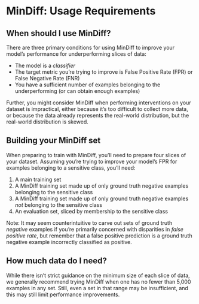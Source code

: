 # MinDiff: Usage Requirements

## When should I use MinDiff?
There are three primary conditions for using MinDiff to improve your model’s
performance for underperforming slices of data:

-   The model is a *classifier*
-   The target metric you’re trying to improve is False Positive Rate (FPR) or False Negative Rate (FNR)
-   You have a sufficient number of examples belonging to the underperforming (or can obtain enough examples)

Further, you might consider MinDiff when performing interventions on your
dataset is impractical, either because it’s too difficult to collect more data,
or because the data already represents the real-world distribution, but the
real-world distribution is skewed.

## Building your MinDiff set
When preparing to train with MinDiff, you’ll need to prepare four slices of your
dataset. Assuming you’re trying to improve your model’s FPR for examples
belonging to a sensitive class, you’ll need:

1.   A main training set
2.   A MinDiff training set made up of only ground truth negative examples belonging to the sensitive class
3.   A MinDiff training set made up of only ground truth negative examples *not* belonging to the sensitive class
4.   An evaluation set, sliced by membership to the sensitive class

Note: It may seem counterintuitive to carve out sets of ground truth *negative*
examples if you’re primarily concerned with disparities in *false positive
rate*, but remember that a false positive prediction is a ground truth negative
example incorrectly classified as positive.

## How much data do I need?

While there isn’t strict guidance on the minimum size of each slice of data, we
generally recommend trying MinDiff when one has no fewer than 5,000 examples in
any set. Still, even a set in that range may be insufficient, and this may still
limit performance improvements.
